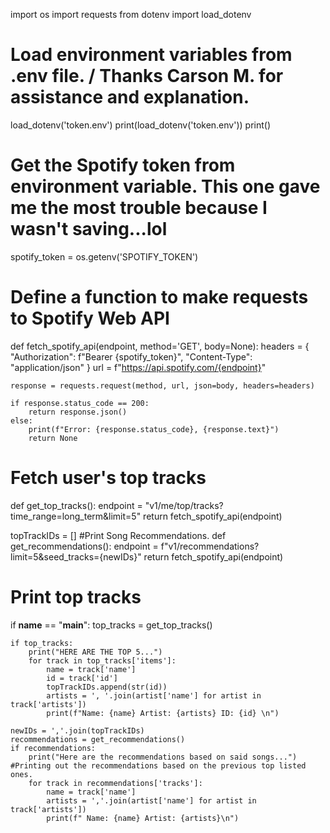 import os
import requests
from dotenv import load_dotenv

# Load environment variables from .env file. / Thanks Carson M. for assistance and explanation. 
load_dotenv('token.env')
print(load_dotenv('token.env'))
print()

# Get the Spotify token from environment variable. This one gave me the most trouble because I wasn't saving...lol
spotify_token = os.getenv('SPOTIFY_TOKEN')

# Define a function to make requests to Spotify Web API
def fetch_spotify_api(endpoint, method='GET', body=None):
    headers = {
        "Authorization": f"Bearer {spotify_token}",
        "Content-Type": "application/json"
    }
    url = f"https://api.spotify.com/{endpoint}"

    response = requests.request(method, url, json=body, headers=headers)

    if response.status_code == 200:
        return response.json()
    else:
        print(f"Error: {response.status_code}, {response.text}")
        return None

# Fetch user's top tracks
def get_top_tracks():
    endpoint = "v1/me/top/tracks?time_range=long_term&limit=5"
    return fetch_spotify_api(endpoint)

topTrackIDs = []
#Print Song Recommendations. 
def get_recommendations():
    endpoint = f"v1/recommendations?limit=5&seed_tracks={newIDs}"
    return fetch_spotify_api(endpoint)
    

# Print top tracks
if __name__ == "__main__":
    top_tracks = get_top_tracks()
    
    if top_tracks:
        print("HERE ARE THE TOP 5...")
        for track in top_tracks['items']:
            name = track['name']
            id = track['id']
            topTrackIDs.append(str(id))
            artists = ', '.join(artist['name'] for artist in track['artists'])
            print(f"Name: {name} Artist: {artists} ID: {id} \n") 
     
    newIDs = ','.join(topTrackIDs)
    recommendations = get_recommendations()
    if recommendations:
        print("Here are the recommendations based on said songs...") #Printing out the recommendations based on the previous top listed ones. 
        for track in recommendations['tracks']:
            name = track['name']
            artists = ','.join(artist['name'] for artist in track['artists'])
            print(f" Name: {name} Artist: {artists}\n")



